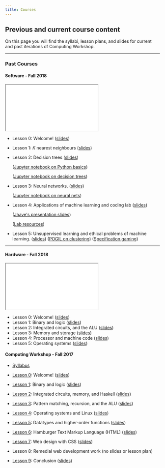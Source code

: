 ```yaml
---
title: Courses
---
```


## Previous and current course content

On this page you will find the syllabi, lesson plans, and slides for current
and past iterations of Computing Workshop.


---

### Past Courses

#### Software - Fall 2018

<iframe class="lp" src="lessons/F18/sw-syllabus/sw-syllabus.pdf"></iframe>

* Lesson 0:
  Welcome!
  ([slides](https://drive.google.com/open?id=1No5DSVTOAfBVyu0Sxi5tdIdtrPMd7U6rsITYQnueK9o))
* Lesson 1:
  _K_ nearest neighbours
  ([slides](https://drive.google.com/open?id=1rn4q62LTCXTlGJCQFFCIpGz9xnwZKi1NGnxTsUezE4g))
* Lesson 2:
  Decision trees
  ([slides](https://drive.google.com/open?id=1KUip52Bvoot7ayMAHcpK3_Pe0SlL8Kar5mECoHIHSGk))

  ([Jupyter notebook on Python basics](lessons/F18/sw-2/python-crash-course-script.ipynb))

  ([Jupyter notebook on decision trees](lessons/F18/sw-2/dt.ipynb))

* Lesson 3:
  Neural networks.
  ([slides](https://docs.google.com/presentation/d/1mjdIchMWsUMWdFBPWetouW9kUKgva0fErlHUi9R4zM8/edit?usp=sharing))

  ([Jupyter notebook on neural nets](lessons/F18/sw-3/nn-script.ipynb))

* Lesson 4:
  Applications of machine learning and coding lab
  ([slides](https://docs.google.com/presentation/d/1nPxfrCoyOjLk6PcI6zP3DEvOpWUSLTci19zRBCewwiI/edit?usp=sharing))

  ([Jhave's presentation slides](lessons/F18/sw-4/jhave-slides.pdf))

  ([Lab resources](/lab.html))

* Lesson 5:
  Unsupervised learning and ethical problems of machine learning.
  ([slides](https://docs.google.com/presentation/d/1dahzC6YTbW-lYf6nqx69S8Pm_TFM64WrwDcaF7Capik/edit?usp=sharing))
  ([POGIL on clustering](lessons/F18/sw-5/k-means-ws/writeup.pdf))
  ([Specification gaming](https://docs.google.com/spreadsheets/u/1/d/e/2PACX-1vRPiprOaC3HsCf5Tuum8bRfzYUiKLRqJmbOoC-32JorNdfyTiRRsR7Ea5eWtvsWzuxo8bjOxCG84dAg/pubhtml))

---


#### Hardware - Fall 2018

<iframe class="lp" src="lessons/F18/hw-syllabus/hw-syllabus.pdf"></iframe>

* Lesson 0:
  Welcome!
  ([slides](https://docs.google.com/presentation/d/1dfmHvNf-lHQFAkwUlQ92UpAjd7SjuiYi4xnjvChUStQ/edit?usp=sharing))
* Lesson 1:
  Binary and logic
  ([slides](https://docs.google.com/presentation/d/1E7vCu53vvqF00CHJlvQr_GBDaX4kGw33G6_KvxLBG-Y/edit?usp=sharing))
* Lesson 2:
  Integrated circuits, and the ALU
  ([slides](https://docs.google.com/presentation/d/1Wr165Sk7ABxGHdyIMybjO5VV4ZwEIqNUd7d7Pj2NMT4/edit?usp=sharing))
* Lesson 3:
  Memory and storage
  ([slides](https://docs.google.com/presentation/d/1-Y3xV8i5ZOQZRG5Bojbj4fAhGLlr7twlbJNGc-RIMGU/edit?usp=sharing))
* Lesson 4:
  Processor and machine code
  ([slides](https://docs.google.com/presentation/d/144ubTBMUBTgd4rN_nInLVQ-ofp20_tJRE_MkgXgyMrI/edit?usp=sharing))
* Lesson 5: Operating systems
  ([slides](https://docs.google.com/presentation/d/1hehTrS_bif7IcSZ5yxxYBHyq69-VKXZb0oxvZ5OAVkI/edit?usp=sharing))

#### Computing Workshop - Fall 2017

* [Syllabus](/lessons/F17/syllabus/syllabus.pdf)

* [Lesson 0](/lessons/F17/0/plan/0-lp.pdf): Welcome! ([slides](/lessons/F17/0/slides.pdf))
* [Lesson 1](/lessons/F17/1/plan/1-lp.pdf): Binary and logic ([slides](/lessons/F17/1/slides.pdf))
* [Lesson 2](/lessons/F17/2/plan/2-lp.pdf): Integrated circuits, memory, and Haskell ([slides](/lessons/F17/2/slides.pdf))
* [Lesson 3](/lessons/F17/3/plan/3-lp.pdf): Pattern matching, recursion, and the ALU ([slides](/lessons/F17/3/slides.pdf))
* [Lesson 4](/lessons/F17/4/plan/4-lp.pdf): Operating systems and Linux ([slides](/lessons/F17/4/slides.pdf))
* [Lesson 5](/lessons/F17/5/plan/5-lp.pdf): Datatypes and higher-order functions ([slides](/lessons/F17/5/slides.pdf))
* [Lesson 6](/lessons/F17/6/plan/6-lp.pdf): Hamburger Text Markup Language (HTML) ([slides](/lessons/F17/6/slides.pdf))
* [Lesson 7](/lessons/F17/7/plan/7-lp.pdf): Web design with CSS ([slides](/lessons/F17/7/slides.pdf))
* Lesson 8: Remedial web development work (no slides or lesson plan)
* [Lesson 9](/lessons/F17/9/plan/9-lp.pdf): Conclusion ([slides](/lessons/F17/9/slides.pdf))
